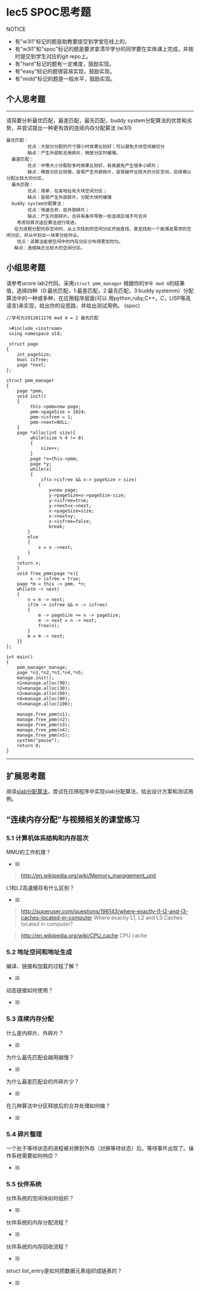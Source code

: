 # lec5 SPOC思考题


NOTICE
- 有"w3l1"标记的题是助教要提交到学堂在线上的。
- 有"w3l1"和"spoc"标记的题是要求拿清华学分的同学要在实体课上完成，并按时提交到学生对应的git repo上。
- 有"hard"标记的题有一定难度，鼓励实现。
- 有"easy"标记的题很容易实现，鼓励实现。
- 有"midd"标记的题是一般水平，鼓励实现。


## 个人思考题
---

请简要分析最优匹配，最差匹配，最先匹配，buddy system分配算法的优势和劣势，并尝试提出一种更有效的连续内存分配算法 (w3l1)
```
最优匹配：
		优点：大部分分配的尺寸很小时效果比较好；可以避免大块空间被切分
		缺点：产生外部和无用碎片，释放分区时缓慢。
  最差匹配：
		优点：中等大小分配较多时效果比较好，有效避免产生很多小碎片；
		缺点：释放分区比较慢，容易产生外部碎片，容易破坏比较大的分区空间，后续难以分配比较大的分区。
  最先匹配：
		优点：简单，在高地址有大块空闲分区；
		缺点：容易产生外部碎片，分配大块时缓慢
  buddy system分配算法：
		优点：快速合并，低外部碎片；
		缺点：产生内部碎片。合并有条件导致一些连续区域不可合并
	考虑将首次适应算法进行改进。
   在为进程分配内存空间时，从上次找到的空闲分区开始查找，直至找到一个能满足需求的空闲分区，并从中划出一块来分给作业。
	优点：该算法能使空闲中的内存分区分布得更加均匀。
   缺点：造成缺乏比较大的空闲分区。
```

## 小组思考题

请参考ucore lab2代码，采用`struct pmm_manager` 根据你的`学号 mod 4`的结果值，选择四种（0:最优匹配，1:最差匹配，2:最先匹配，3:buddy systemm）分配算法中的一种或多种，在应用程序层面(可以 用python,ruby,C++，C，LISP等高语言)来实现，给出你的设思路，并给出测试用例。 (spoc)

```
//学号为2012011270 mod 4 = 2 最先匹配
 
 >#include <iostream>
 using namespace std;

 struct page
{
    int pageSize;
    bool isfree;
    page *next;
};

struct pmm_manager
{
    page *pmm;
    void init()
    {
         this->pmm=new page;
         pmm->pageSize = 1024;
         pmm->isfree = 1;
         pmm->next=NULL;
    }
    page *alloc(int size){
         while(size % 4 != 0)
         {
             size++;
         }
         page *x=this->pmm;
         page *y;
         while(x)
         {
             if(x->isfree && x-> pageSize > size)
            {
                y=new page;
                y->pageSize=x->pageSize-size;
                y->isfree=true;
                y->next=x->next;
                x->pageSize=size;
                x->next=y;
                x->isfree=false;
                break;
        }
        else
        {
            x = x ->next;
        }
    }
    return x;
    }
    void free_pmm(page *x){
         x -> isfree = true;
    page *m = this -> pmm, *n;
    while(m -> next)
    {
        n = m -> next;
        if(m -> isfree && n -> isfree)
        {
            m -> pageSize += n -> pageSize;
            m -> next = n -> next;
            free(n);
        }
        m = m -> next;
    }}
};

int main()
{
    pmm_manager manage;
    page *n1,*n2,*n3,*n4,*n5;
    manage.init();
    n1=manage.alloc(90);
    n2=manage.alloc(30);
    n3=manage.alloc(60);
    n4=manage.alloc(80);
    n5=manage.alloc(100);

    manage.free_pmm(n1);
    manage.free_pmm(n2);
    manage.free_pmm(n3);
    manage.free_pmm(n4);
    manage.free_pmm(n5);
    system("pause");
    return 0;
}
```

--- 

## 扩展思考题

阅读[slab分配算法](http://en.wikipedia.org/wiki/Slab_allocation)，尝试在应用程序中实现slab分配算法，给出设计方案和测试用例。

## “连续内存分配”与视频相关的课堂练习

### 5.1 计算机体系结构和内存层次
MMU的工作机理？

- [x]  

>  http://en.wikipedia.org/wiki/Memory_management_unit

L1和L2高速缓存有什么区别？

- [x]  

>  http://superuser.com/questions/196143/where-exactly-l1-l2-and-l3-caches-located-in-computer
>  Where exactly L1, L2 and L3 Caches located in computer?

>  http://en.wikipedia.org/wiki/CPU_cache
>  CPU cache

### 5.2 地址空间和地址生成
编译、链接和加载的过程了解？

- [x]  

>  

动态链接如何使用？

- [x]  

>  


### 5.3 连续内存分配
什么是内碎片、外碎片？

- [x]  

>  

为什么最先匹配会越用越慢？

- [x]  

>  

为什么最差匹配会的外碎片少？

- [x]  

>  

在几种算法中分区释放后的合并处理如何做？

- [x]  

>  

### 5.4 碎片整理
一个处于等待状态的进程被对换到外存（对换等待状态）后，等待事件出现了。操作系统需要如何响应？

- [x]  

>  

### 5.5 伙伴系统
伙伴系统的空闲块如何组织？

- [x]  

>  

伙伴系统的内存分配流程？

- [x]  

>  

伙伴系统的内存回收流程？

- [x]  

>  

struct list_entry是如何把数据元素组织成链表的？

- [x]  

>  


